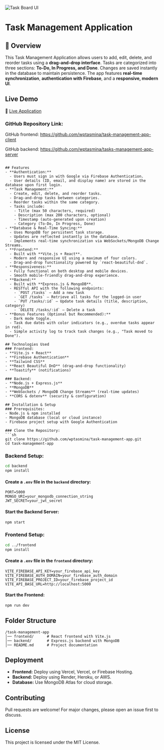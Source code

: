 ![Task Board UI](https://your-image-url.com)


# Task Management Application

## 📌 Overview
This Task Management Application allows users to add, edit, delete, and reorder tasks using a **drag-and-drop interface**. Tasks are categorized into three sections: **To-Do, In Progress, and Done**. Changes are saved instantly in the database to maintain persistence. The app features **real-time synchronization**, **authentication with Firebase**, and a **responsive, modern UI**.


## Live Demo
🔗 [Live Application](https://tesk-management-app-client.vercel.app) 

### GitHub Repository Link:

GitHub frontend:    https://github.com/wptasmina/task-management-app-client

GitHub backend: https://github.com/wptasmina/tasks-management-app-server

```

## Features
- **Authentication:**
  - Users must sign in with Google via Firebase Authentication.
  - User details (ID, email, and display name) are stored in the database upon first login.
- **Task Management:**
  - Create, edit, delete, and reorder tasks.
  - Drag-and-drop tasks between categories.
  - Reorder tasks within the same category.
  - Tasks include:
    - Title (max 50 characters, required)
    - Description (max 200 characters, optional)
    - Timestamp (auto-generated upon creation)
    - Category (To-Do, In Progress, Done)
- **Database & Real-Time Syncing:**
  - Uses MongoDB for persistent task storage.
  - Updates are reflected instantly in the database.
  - Implements real-time synchronization via WebSockets/MongoDB Change Streams.
- **Frontend:**
  - Built with **Vite.js + React**.
  - Modern and responsive UI using a maximum of four colors.
  - Drag-and-drop functionality powered by `react-beautiful-dnd`.
- **Responsiveness:**
  - Fully functional on both desktop and mobile devices.
  - Smooth mobile-friendly drag-and-drop experience.
- **Backend:**
  - Built with **Express.js & MongoDB**.
  - RESTful API with the following endpoints:
    - `POST /tasks` – Add a new task
    - `GET /tasks` – Retrieve all tasks for the logged-in user
    - `PUT /tasks/:id` – Update task details (title, description, category)
    - `DELETE /tasks/:id` – Delete a task
- **Bonus Features (Optional but Recommended):**
  - Dark mode toggle.
  - Task due dates with color indicators (e.g., overdue tasks appear in red).
  - Simple activity log to track task changes (e.g., "Task moved to Done").

## Technologies Used
### Frontend:
- **Vite.js + React**
- **Firebase Authentication**
- **Tailwind CSS**
- **React Beautiful DnD** (drag-and-drop functionality)
- **Toastify** (notifications)

### Backend:
- **Node.js + Express.js**
- **MongoDB**
- **WebSockets / MongoDB Change Streams** (real-time updates)
- **CORS & dotenv** (security & configuration)

## Installation & Setup
### Prerequisites:
- Node.js & npm installed
- MongoDB database (local or cloud instance)
- Firebase project setup with Google Authentication

### Clone the Repository:
```sh
git clone https://github.com/wptasmina/task-management-app.git
cd task-management-app
```

### Backend Setup:
```sh
cd backend
npm install
```
#### Create a `.env` file in the `backend` directory:
```env
PORT=5000
MONGO_URI=your_mongodb_connection_string
JWT_SECRET=your_jwt_secret
```
#### Start the Backend Server:
```sh
npm start
```

### Frontend Setup:
```sh
cd ../frontend
npm install
```
#### Create a `.env` file in the `frontend` directory:
```env
VITE_FIREBASE_API_KEY=your_firebase_api_key
VITE_FIREBASE_AUTH_DOMAIN=your_firebase_auth_domain
VITE_FIREBASE_PROJECT_ID=your_firebase_project_id
VITE_API_BASE_URL=http://localhost:5000
```
#### Start the Frontend:
```sh
npm run dev
```

## Folder Structure
```
/task-management-app
│── frontend/      # React frontend with Vite.js
│── backend/       # Express.js backend with MongoDB
│── README.md      # Project documentation
```

## Deployment
- **Frontend:** Deploy using Vercel, Vercel, or Firebase Hosting.
- **Backend:** Deploy using Render, Heroku, or AWS.
- **Database:** Use MongoDB Atlas for cloud storage.

## Contributing
Pull requests are welcome! For major changes, please open an issue first to discuss.

## License
This project is licensed under the MIT License.

